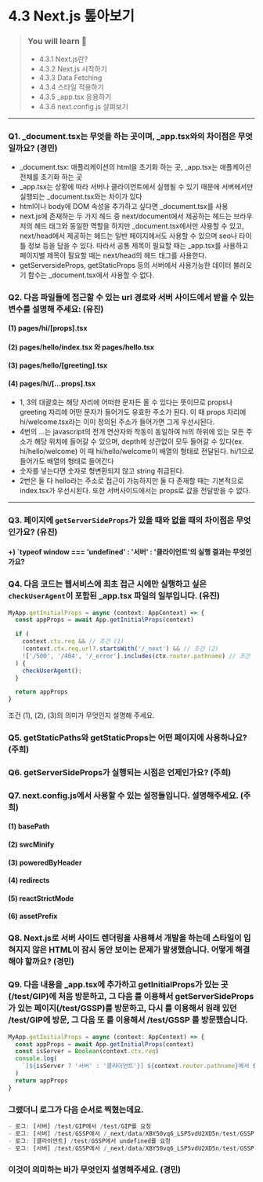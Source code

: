 # 4.3 Next.js 톺아보기

> ### You will learn 📝
>- 4.3.1 Next.js란?
>- 4.3.2 Next.js 시작하기
>- 4.3.3 Data Fetching
>- 4.3.4 스타일 적용하기
>- 4.3.5 _app.tsx 응용하기
>- 4.3.6 next.config.js 살펴보기

---

### Q1. _document.tsx는 무엇을 하는 곳이며, _app.tsx와의 차이점은 무엇일까요? (경민)
- _document.tsx: 애플리케이션의 html을 초기화 하는 곳, _app.tsx는 애플케이션 전체를 초기화 하는 곳
- _app.tsx는 상황에 따라 서버나 클라이언트에서 실행될 수 있기 때문에 서버에서만 실행되는 _document.tsx와는 차이가 있다
- html이나 body에 DOM 속성을 추가하고 싶다면 _document.tsx를 사용
- next.js에 존재하는 두 가지 헤드 중 next/document에서 제공하는 헤드는 브라우저의 헤드 태그와 동일한 역할을 하지만 _document.tsx에서만 사용할 수 있고, next/head에서 제공하는 헤드는 일반 페이지에서도 사용할 수 있으며 seo나 타이틀 정보 등을 담을 수 있다. 따라서 공통 제목이 필요할 때는 _app.tsx를 사용하고 페이지별 제목이 필요할 때는 next/head의 헤드 태그를 사용한다.
- getServersideProps, getStaticProps 등의 서버에서 사용가능한 데이터 불러오기 함수는 _document.tsx에서 사용할 수 없다.

### Q2. 다음 파일들에 접근할 수 있는 url 경로와 서버 사이드에서 받을 수 있는 변수를 설명해 주세요: (유진)
#### (1) pages/hi/[props].tsx
#### (2) pages/hello/index.tsx 와 pages/hello.tsx
#### (3) pages/hello/[greeting].tsx
#### (4) pages/hi/[...props].tsx

- 1, 3의 대괄호는 해당 자리에 어떠한 문자든 올 수 있다는 뜻이므로 props나 greeting 자리에 어떤 문자가 들어가도 유효한 주소가 된다. 이 때 props 자리에 hi/welcome.tsx라는 이미 정의된 주소가 들어가면 그게 우선시된다. 
- 4번의 ...는 javascript의 전개 연산자와 작동이 동일하여 hi의 하위에 있는 모든 주소가 해당 위치에 들어갈 수 있으며, depth에 상관없이 모두 들어갈 수 있다(ex. hi/hello/welcome) 이 때 hi/hello/welcome이 배열의 형태로 전달된다. hi/1으로 들어가도 배열의 형태로 들어간다
- 숫자를 넣는다면 숫자로 형변환되지 않고 string 취급된다.
- 2번은 둘 다 hello라는 주소로 접근이 가능하지만 둘 다 존재할 때는 기본적으로 index.tsx가 우선시된다. 또한 서버사이드에서는 props로 값을 전달받을 수 없다.

---

### Q3. 페이지에 `getServerSideProps`가 있을 때와 없을 때의 차이점은 무엇인가요? (유진)
#### +) `typeof window === 'undefined' : '서버' : '클라이언트'의 실행 결과는 무엇인가요?

### Q4. 다음 코드는 웹서비스에 최초 접근 시에만 실행하고 싶은 `checkUserAgent`이 포함된 _app.tsx 파일의 일부입니다. (유진)
```js
MyApp.getInitialProps = async (context: AppContext) => {
  const appProps = await App.getInitialProps(context)

  if (
    context.ctx.req && // 조건 (1)
    !context.ctx.req.url?.startsWith('/_next') && // 조건 (2)
    !['/500', '/404', '/_error'].includes(ctx.router.pathname) // 조건 (3)
  ) {
    checkUserAgent();
  }

  return appProps
}
```
조건 (1), (2), (3)의 의미가 무엇인지 설명해 주세요.

### Q5. getStaticPaths와 getStaticProps는 어떤 페이지에 사용하나요? (주희)

### Q6. getServerSideProps가 실행되는 시점은 언제인가요? (주희)

### Q7. next.config.js에서 사용할 수 있는 설정들입니다. 설명해주세요. (주희)
#### (1) basePath
#### (2) swcMinify
#### (3) poweredByHeader
#### (4) redirects
#### (5) reactStrictMode
#### (6) assetPrefix

### Q8. Next.js로 서버 사이드 렌더링을 사용해서 개발을 하는데 스타일이 입혀지지 않은 HTML이 잠시 동안 보이는 문제가 발생했습니다. 어떻게 해결해야 할까요? (경민)

### Q9. 다음 내용을 _app.tsx에 추가하고 getInitialProps가 있는 곳(/test/GIP)에 처음 방문하고, 그 다음 <Link>를 이용해서 getServerSideProps가 있는 페이지(/test/GSSP)를 방문하고, 다시 <Link>를 이용해서 원래 있던 /test/GIP에 방문, 그 다음 또 <Link>를 이용해서 /test/GSSP 를 방문했습니다.

```js
MyApp.getInitialProps = async (context: AppContext) => {
  const appProps = await App.getInitialProps(context)
  const isServer = Boolean(context.ctx.req)
  console.log(
    `[${isServer ? '서버' : '클라이언트'}] ${context.router.pathname}에서 ${context.ctx?.req?.url}를 요청함.`,
  )
  return appProps
}
```

### 그랬더니 로그가 다음 순서로 찍혔는데요.

```js
- 로그: [서버] /test/GIP에서 /test/GIP를 요청
- 로그: [서버] /test/GSSP에서 /_next/data/XBY50vq6_LSP5vdU2XD5n/test/GSSP.json을 요청
- 로그: [클라이언트] /test/GSSP에서 undefined를 요청
- 로그: [서버] /test/GSSP에서 /_next/data/XBY50vq6_LSP5vdU2XD5n/test/GSSP.json을 요청
```

### 이것이 의미하는 바가 무엇인지 설명해주세요. (경민)